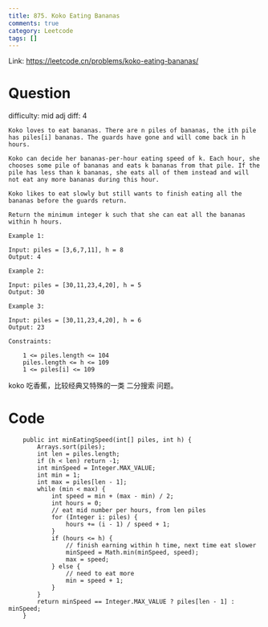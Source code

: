 ```yaml
---
title: 875. Koko Eating Bananas
comments: true
category: Leetcode
tags: []
---
```


Link: https://leetcode.cn/problems/koko-eating-bananas/

# Question

difficulty: mid
adj diff: 4

    Koko loves to eat bananas. There are n piles of bananas, the ith pile has piles[i] bananas. The guards have gone and will come back in h hours.

    Koko can decide her bananas-per-hour eating speed of k. Each hour, she chooses some pile of bananas and eats k bananas from that pile. If the pile has less than k bananas, she eats all of them instead and will not eat any more bananas during this hour.

    Koko likes to eat slowly but still wants to finish eating all the bananas before the guards return.

    Return the minimum integer k such that she can eat all the bananas within h hours.

    Example 1:

    Input: piles = [3,6,7,11], h = 8
    Output: 4

    Example 2:

    Input: piles = [30,11,23,4,20], h = 5
    Output: 30

    Example 3:

    Input: piles = [30,11,23,4,20], h = 6
    Output: 23

    Constraints:

    	1 <= piles.length <= 104
    	piles.length <= h <= 109
    	1 <= piles[i] <= 109

koko 吃香蕉，比较经典又特殊的一类 二分搜索 问题。

# Code

```
    public int minEatingSpeed(int[] piles, int h) {
        Arrays.sort(piles);
        int len = piles.length;
        if (h < len) return -1;
        int minSpeed = Integer.MAX_VALUE;
        int min = 1;
        int max = piles[len - 1];
        while (min < max) {
            int speed = min + (max - min) / 2;
            int hours = 0;
            // eat mid number per hours, from len piles
            for (Integer i: piles) {
                hours += (i - 1) / speed + 1;
            }
            if (hours <= h) {
                // finish earning within h time, next time eat slower
                minSpeed = Math.min(minSpeed, speed);
                max = speed;
            } else {
                // need to eat more
                min = speed + 1;
            }
        }
        return minSpeed == Integer.MAX_VALUE ? piles[len - 1] : minSpeed;
    }
```
